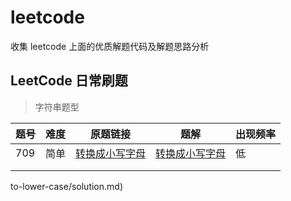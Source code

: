 # leetcode

收集 leetcode 上面的优质解题代码及解题思路分析

## LeetCode 日常刷题

> 字符串题型

| 题号 | 难度 | 原题链接                                                     | 题解                                            | 出现频率 |
| ---- | ---- | ------------------------------------------------------------ | ----------------------------------------------- | -------- |
| 709  | 简单 | [转换成小写字母](https://leetcode-cn.com/problems/to-lower-case/) | [转换成小写字母](src/to-lower-case/solution.md) | 低       |
|      |      |                                                              |                                                 |          |
|      |      |                                                              |                                                 |          |

to-lower-case/solution.md)


